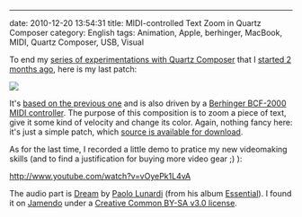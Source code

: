 ---
date: 2010-12-20 13:54:31
title: MIDI-controlled Text Zoom in Quartz Composer
category: English
tags: Animation, Apple, berhinger, MacBook, MIDI, Quartz Composer, USB, Visual

To end my [series of experimentations with Quartz
Composer]({tag}quartz-composer) that I [started 2 months
ago](http://kevin.deldycke.com/2010/10/export-quartz-composer-video/), here is
my last patch:

![](/uploads/2010/patch-of-midi-controlled-text-zoom-in-quartz-composer.png)

It's [based on the previous
one](http://kevin.deldycke.com/2010/12/quartz-composer-behringer-bcf-2000-midi-controller-tests/)
and is also driven by a [Berhinger BCF-2000 MIDI
controller](http://amzn.com/B000CZ0RJ2/?tag=kevideld-20). The purpose of this
composition is to zoom a piece of text, give it some kind of velocity and
change its color. Again, nothing fancy here: it's just a simple patch, which
[source is available for
download](http://kevin.deldycke.com/documents/text-zoom-in-out.qtz).

As for the last time, I recorded a little demo to pratice my new videomaking
skills (and to find a justification for buying more video gear ;) ):

http://www.youtube.com/watch?v=vOyePk1L4vA

The audio part is [Dream](http://jamendo.com/track/556564) by [Paolo
Lunardi](http://jamendo.com/artist/Paolo_Lunardi) (from his album
[Essential](http://jamendo.com/album/64689)). I found it on
[Jamendo](http://jamendo.com) under a [Creative Common BY-SA v3.0
license](http://creativecommons.org/licenses/by-sa/3.0/).
